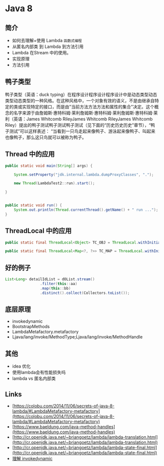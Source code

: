# Java 8

## 简介

- 如何去理解+使用 Lambda `函数式编程`
- 从匿名内部类 到 Lambda 到方法引用
- Lambda 在Stream 中的使用。
- 实现原理
- 方法引用

## 鸭子类型

鸭子类型（英语：duck typing）在程序设计程序设计程序设计中是动态类型动态类型动态类型的一种风格。在这种风格中，一个对象有效的语义，不是由继承自特定的类或实现特定的接口，而是由"当前方法方法方法和属性的集合"决定。这个概念的名字来源于由詹姆斯·惠特科姆·莱利詹姆斯·惠特科姆·莱利詹姆斯·惠特科姆·莱利（英语：James Whitcomb RileyJames Whitcomb RileyJames Whitcomb Riley）提出的鸭子测试鸭子测试鸭子测试（见下面的“历史历史历史”章节），“鸭子测试”可以这样表述：
“当看到一只鸟走起来像鸭子、游泳起来像鸭子、叫起来也像鸭子，那么这只鸟就可以被称为鸭子。

## Thread 中的应用

```java
public static void main(String[] args) {

    System.setProperty("jdk.internal.lambda.dumpProxyClasses", ".");

    new Thread(LambdaTest2::run).start();

}


public static void run() {
    System.out.println(Thread.currentThread().getName() + " run ...");
}

```

## ThreadLocal 中的应用

```java
public static final ThreadLocal<Object> TC_OBJ = ThreadLocal.withInitial(Object::new);

public static final ThreadLocal<Map<?, ?>> TC_MAP = ThreadLocal.withInitial(HashMap::new);

```

## 好的例子

```java
List<Long> detailIdList = dOList.stream()
                .filter(this::aa)
                .map(this::bb)
                .distinct().collect(Collectors.toList());

```


## 底层原理

- invokedynamic
- BootstrapMethods
- LambdaMetafactory.metafactory
- Ljava/lang/invoke/MethodType;Ljava/lang/invoke/MethodHandle


## 其他

- idea 优化
- 使用lambda会有性能损失吗
- lambda vs 匿名内部类

## Links

- [https://colobu.com/2014/11/06/secrets-of-java-8-lambda/#LambdaMetafactory-metafactory](https://colobu.com/2014/11/06/secrets-of-java-8-lambda/#LambdaMetafactory-metafactory)
- [https://www.baeldung.com/java-method-handles](https://www.baeldung.com/java-method-handles)
- [http://cr.openjdk.java.net/~briangoetz/lambda/lambda-translation.html](http://cr.openjdk.java.net/~briangoetz/lambda/lambda-translation.html)
- [http://cr.openjdk.java.net/~briangoetz/lambda/lambda-state-final.html](http://cr.openjdk.java.net/~briangoetz/lambda/lambda-state-final.html)
- [理解 invokedynamic](https://www.jianshu.com/p/d74e92f93752)